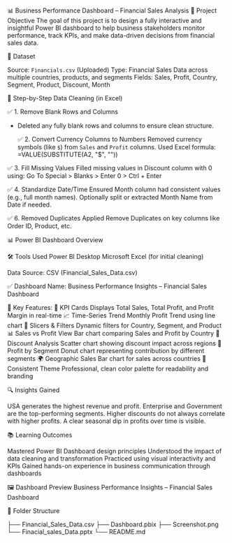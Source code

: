📊 Business Performance Dashboard – Financial Sales Analysis
🚀 Project Objective
The goal of this project is to design a fully interactive and insightful Power BI dashboard to help business stakeholders monitor performance, track KPIs, and make data-driven decisions from financial sales data.

📁 Dataset

Source: `Financials.csv` (Uploaded)
Type: Financial Sales Data across multiple countries, products, and segments
Fields: Sales, Profit, Country, Segment, Product, Discount, Month


 🧹 Step-by-Step Data Cleaning (in Excel)

  ✅ 1. Remove Blank Rows and Columns
- Deleted any fully blank rows and columns to ensure clean structure.

  ✅ 2. Convert Currency Columns to Numbers
  Removed currency symbols (like `$`) from `Sales` and `Profit` columns.
  Used Excel formula:
    =VALUE(SUBSTITUTE(A2, "$", ""))

✅ 3. Fill Missing Values
Filled missing values in Discount column with 0 using:
Go To Special > Blanks > Enter 0 > Ctrl + Enter

✅ 4. Standardize Date/Time
Ensured Month column had consistent values (e.g., full month names).
Optionally split or extracted Month Name from Date if needed.

✅ 6. Removed Duplicates
Applied Remove Duplicates on key columns like Order ID, Product, etc.


📊 Power BI Dashboard Overview

🛠️ Tools Used
Power BI Desktop
Microsoft Excel (for initial cleaning)

Data Source: CSV (Financial_Sales_Data.csv)

✅ Dashboard Name:
Business Performance Insights – Financial Sales Dashboard

📌 Key Features:
🎯 KPI Cards	Displays Total Sales, Total Profit, and Profit Margin in real-time
📈 Time-Series Trend	Monthly Profit Trend using line chart
🧩 Slicers & Filters	Dynamic filters for Country, Segment, and Product
📊 Sales vs Profit View	Bar chart comparing Sales and Profit by Country
📌 Discount Analysis	Scatter chart showing discount impact across regions
🍩 Profit by Segment	Donut chart representing contribution by different segments
🌍 Geographic Sales	Bar chart for sales across countries
🎨 Consistent Theme	Professional, clean color palette for readability and branding

🔍 Insights Gained

USA generates the highest revenue and profit.
Enterprise and Government are the top-performing segments.
Higher discounts do not always correlate with higher profits.
A clear seasonal dip in profits over time is visible.

📚 Learning Outcomes

Mastered Power BI Dashboard design principles
Understood the impact of data cleaning and transformation
Practiced using visual interactivity and KPIs
Gained hands-on experience in business communication through dashboards

🖼️ Dashboard Preview
Business Performance Insights – Financial Sales Dashboard

📂 Folder Structure

├── Financial_Sales_Data.csv
├── Dashboard.pbix
├── Screenshot.png
└── Finacial_sales_Data.pptx
└── README.md

